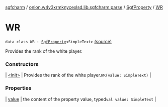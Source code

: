 [sgfcharm](../../../index.md) / [onion.w4v3xrmknycexlsd.lib.sgfcharm.parse](../../index.md) / [SgfProperty](../index.md) / [WR](./index.md)

# WR

`data class WR : `[`SgfProperty`](../index.md)`<SimpleText>` [(source)](https://github.com/w4v3/sgfcharm/tree/master/sgfcharm/src/main/java/onion/w4v3xrmknycexlsd/lib/sgfcharm/parse/SgfTree.kt#L241)

Provides the rank of the white player.

### Constructors

| [&lt;init&gt;](-init-.md) | Provides the rank of the white player.`WR(value: SimpleText)` |

### Properties

| [value](value.md) | the content of the property value, typed`val value: SimpleText` |


